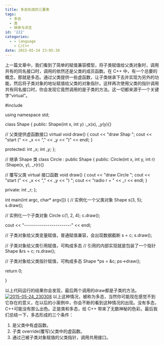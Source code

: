 ```yaml
---
title: 多态形成的三要素
tags:
  - 多态
  - 类
  - 继承与派生
id: '222'
categories:
  - - language
    - C/C++
date: 2015-05-24 23:05:39
---
```


上一篇文章中，我们看到了简单的赋值兼容模型，将子类赋值给父类对象时，调用共有的同名接口时，调用的依然还是父类的成员函数。在 C++ 中，有一个总要的概念，那就是多态。通过父类提供一些虚函数，让子类继承下去并实现为另外的功能，然后将子类对象的地址赋值给父类的对象指针。这样再次使用父类的指针调用共有同名接口时，你会发现它竟然调用的是子类的方法。这一切都来源于一个关键字“virtual”。
<!-- more -->
#include <iostream>

using namespace std;

class Shape
{
public:
Shape(int x, int y)
:\_x(x), \_y(y){}

// 父类提供虚函数接口
virtual void draw()
{
cout << "draw Shap ";
cout << "start (" << \_x << "," << \_y << ")" << endl;
}

protected:
int \_x;
int \_y;
};

// 继承 Shape 类
class Circle : public Shape
{
public:
Circle(int x, int y, int r)
:Shape(x, y), \_r(r){}

// 覆写父类 virtual 接口函数
void draw()
{
cout << "draw Circle ";
cout << "start (" << \_x << "," << \_y << ") ";
cout << "radio r = " << \_r << endl;
}

private:
int \_r;
};

int main(int argc, char\* argv\[\])
{
// 实例化一个父类对象
Shape s(3, 5);
s.draw();

// 实例化一个子类对象
Circle c(1, 2, 4);
c.draw();

cout << "------------------------" << endl;

// 子类对象给父类变量赋值，普通赋值兼容，会出现数据截断
s = c;
s.draw();

// 子类对象给父类引用赋值，可构成多态
// 引用的内部实现就是包装了一个指针
Shape &rs = c;
rs.draw();

// 子类对象给父类指针赋值，可构成多态
Shape \*ps = &c;
ps->draw();

return 0;

}

以上代码运行的结果你会发现，最后两个调用的draw都是子类的方法。 [![2015-05-24_230308](http://www.mycode.net.cn/wp-content/uploads/2015/05/2015-05-24_230308-300x136.png)](http://www.mycode.net.cn/wp-content/uploads/2015/05/2015-05-24_230308.png) 以上这种情况，被称为多态，当然你可能现在感觉不到它存在的意义，在以后的小案例中，你会不断的看到这种情况的出现。没有多态，C++可能没有那么出色。正是类和多态，给 C++ 带来了无数神秘的色彩。最后我们总结一下，多态形成的三个条件：

1.  是父类中有虚函数。
2.  子类 override(覆写)父类中的虚函数。
3.  通过己被子类对象赋值的父类指针，调用共用接口。